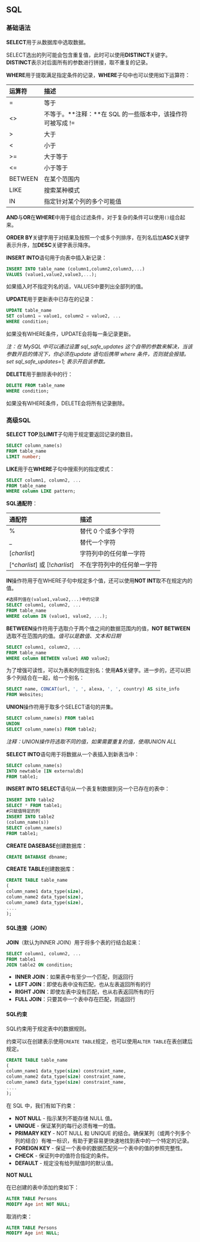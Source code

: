## SQL

### 基础语法

**SELECT**用于从数据库中选取数据。

SELECT选出的列可能会包含重复值，此时可以使用**DISTINCT**关键字。**DISTINCT**表示对后面所有的参数进行拼接，取不重复的记录。

**WHERE**用于提取满足指定条件的记录，**WHERE**子句中也可以使用如下运算符：

| 运算符  | 描述                                                       |
| :------ | :--------------------------------------------------------- |
| =       | 等于                                                       |
| <>      | 不等于。**注释：**在 SQL 的一些版本中，该操作符可被写成 != |
| >       | 大于                                                       |
| <       | 小于                                                       |
| >=      | 大于等于                                                   |
| <=      | 小于等于                                                   |
| BETWEEN | 在某个范围内                                               |
| LIKE    | 搜索某种模式                                               |
| IN      | 指定针对某个列的多个可能值                                 |

**AND**与**OR**在**WHERE**中用于组合过滤条件，对于复杂的条件可以使用`()`组合起来。

**ORDER BY**关键字用于对结果及按照一个或多个列排序，在列名后加**ASC**关键字表示升序，加**DESC**关键字表示降序。

**INSERT INTO**语句用于向表中插入新记录：

```sql
INSERT INTO table_name (column1,column2,column3,...)
VALUES (value1,value2,value3,...);
```

如果插入时不指定列名的话，VALUES中要列出全部列的值。

**UPDATE**用于更新表中已存在的记录：

```sql
UPDATE table_name
SET column1 = value1, column2 = value2, ...
WHERE condition;
```

如果没有WHERE条件，UPDATE会将每一条记录更新。

*注：在 MySQL 中可以通过设置 sql_safe_updates 这个自带的参数来解决，当该参数开启的情况下，你必须在update 语句后携带 where 条件，否则就会报错。set sql_safe_updates=1; 表示开启该参数。*

**DELETE**用于删除表中的行：

```sql
DELETE FROM table_name
WHERE condition;
```

如果没有WHERE条件，DELETE会将所有记录删除。

### 高级SQL

**SELECT TOP**及**LIMIT**子句用于规定要返回记录的数目。

```sql
SELECT column_name(s)
FROM table_name
LIMIT number;
```

**LIKE**用于在**WHERE**子句中搜索列的指定模式：

```sql
SELECT column1, column2, ...
FROM table_name
WHERE column LIKE pattern;
```

**SQL通配符**：

| 通配符                         | 描述                       |
| :----------------------------- | :------------------------- |
| %                              | 替代 0 个或多个字符        |
| _                              | 替代一个字符               |
| [*charlist*]                   | 字符列中的任何单一字符     |
| [^*charlist*] 或 [!*charlist*] | 不在字符列中的任何单一字符 |

**IN**操作符用于在WHERE子句中规定多个值，还可以使用**NOT INT**取不在规定内的值。

```sql
#选择列值在(value1,value2,...)中的记录
SELECT column1, column2, ...
FROM table_name
WHERE column IN (value1, value2, ...);
```

**BETWEEN**操作符用于选取介于两个值之间的数据范围内的值，**NOT BETWEEN**选取不在范围内的值。*值可以是数值、文本和日期*

```sql
SELECT column1, column2, ...
FROM table_name
WHERE column BETWEEN value1 AND value2;
```

为了增强可读性，可以为表和列指定别名：使用**AS**关键字。进一步的，还可以把多个列结合在一起，给一个别名：

```sql
SELECT name, CONCAT(url, ', ', alexa, ', ', country) AS site_info
FROM Websites;
```

**UNION**操作符用于取多个SELECT语句的并集。

```sql
SELECT column_name(s) FROM table1
UNION
SELECT column_name(s) FROM table2;
```

*注释：UNION操作符选取不同的值，如果需要重复的值，使用UNION ALL*

**SELECT INTO**语句用于将数据从一个表插入到新表当中：

```sql
SELECT column_name(s)
INTO newtable [IN externaldb]
FROM table1;
```

**INSERT INTO SELECT**语句从一个表复制数据到另一个已存在的表中：

```sql
INSERT INTO table2
SELECT * FROM table1;
#只赋值特定的列
INSERT INTO table2
(column_name(s))
SELECT column_name(s)
FROM table1;
```

**CREATE DASEBASE**创建数据库：

```sql
CREATE DATABASE dbname;
```

**CREATE TABLE**创建数据库：

```sql
CREATE TABLE table_name
(
column_name1 data_type(size),
column_name2 data_type(size),
column_name3 data_type(size),
....
);
```



#### SQL连接（JOIN）

**JOIN**（默认为INNER JOIN）用于将多个表的行结合起来：

```sql
SELECT column1, column2, ...
FROM table1
JOIN table2 ON condition;
```

- **INNER JOIN**：如果表中有至少一个匹配，则返回行
- **LEFT JOIN**：即使右表中没有匹配，也从左表返回所有的行
- **RIGHT JOIN**：即使左表中没有匹配，也从右表返回所有的行
- **FULL JOIN**：只要其中一个表中存在匹配，则返回行

#### SQL约束

SQL约束用于规定表中的数据规则。

约束可以在创建表示使用`CREATE TABLE`规定，也可以使用`ALTER TABLE`在表创建后规定。

```sql
CREATE TABLE table_name
(
column_name1 data_type(size) constraint_name,
column_name2 data_type(size) constraint_name,
column_name3 data_type(size) constraint_name,
....
);
```

在 SQL 中，我们有如下约束：

- **NOT NULL** - 指示某列不能存储 NULL 值。
- **UNIQUE** - 保证某列的每行必须有唯一的值。
- **PRIMARY KEY** - NOT NULL 和 UNIQUE 的结合。确保某列（或两个列多个列的结合）有唯一标识，有助于更容易更快速地找到表中的一个特定的记录。
- **FOREIGN KEY** - 保证一个表中的数据匹配另一个表中的值的参照完整性。
- **CHECK** - 保证列中的值符合指定的条件。
- **DEFAULT** - 规定没有给列赋值时的默认值。

**NOT NULL**

在已创建的表中添加约束如下：

```sql
ALTER TABLE Persons
MODIFY Age int NOT NULL;
```

取消约束：

```sql
ALTER TABLE Persons
MODIFY Age int NULL;
```






